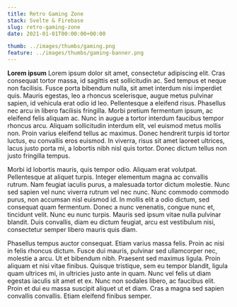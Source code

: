 ```yaml
---
title: Retro Gaming Zone
stack: Svelte & Firebase
slug: retro-gaming-zone
date: 2021-01-01T00:00:00+00:00

thumb: ../images/thumbs/gaming.png
feature: ../images/thumbs/gaming-banner.png
---
```


**Lorem ipsum**
Lorem ipsum dolor sit amet, consectetur adipiscing elit. Cras consequat tortor massa, id sagittis est sollicitudin ac. Sed tempus et neque non facilisis. Fusce porta bibendum nulla, sit amet interdum nisi imperdiet quis. Mauris egestas, leo a rhoncus scelerisque, augue metus pulvinar sapien, id vehicula erat odio id leo. Pellentesque a eleifend risus. Phasellus nec arcu in libero facilisis fringilla. Morbi pretium fermentum ipsum, ac eleifend felis aliquam ac. Nunc in augue a tortor interdum faucibus tempor rhoncus arcu. Aliquam sollicitudin interdum elit, vel euismod metus mollis non. Proin varius eleifend tellus ac maximus. Donec hendrerit turpis id tortor luctus, eu convallis eros euismod. In viverra, risus sit amet laoreet ultrices, lacus justo porta mi, a lobortis nibh nisl quis tortor. Donec dictum tellus non justo fringilla tempus.

Morbi id lobortis mauris, quis tempor odio. Aliquam erat volutpat. Pellentesque at aliquet turpis. Integer elementum magna ac convallis rutrum. Nam feugiat iaculis purus, a malesuada tortor dictum molestie. Nunc sed sapien vel nunc viverra rutrum vel nec nunc. Nunc commodo commodo purus, non accumsan nisl euismod id. In mollis elit a odio dictum, sed consequat quam fermentum. Donec a nunc venenatis, congue nunc et, tincidunt velit. Nunc eu nunc turpis. Mauris sed ipsum vitae nulla pulvinar blandit. Duis convallis, diam eu dictum feugiat, arcu est vestibulum nisi, consectetur semper libero mauris quis diam.

Phasellus tempus auctor consequat. Etiam varius massa felis. Proin ac nisi in felis rhoncus dictum. Fusce dui mauris, pulvinar sed ullamcorper nec, molestie a arcu. Ut et bibendum nibh. Praesent sed maximus ligula. Proin aliquam et nisi vitae finibus. Quisque tristique, sem eu tempor blandit, ligula quam ultrices mi, in ultricies justo ante in quam. Nunc vel felis ut diam egestas iaculis sit amet et ex. Nunc non sodales libero, ac faucibus elit. Proin et dui eu massa suscipit aliquet ut et diam. Cras a magna sed sapien convallis convallis. Etiam eleifend finibus semper.
